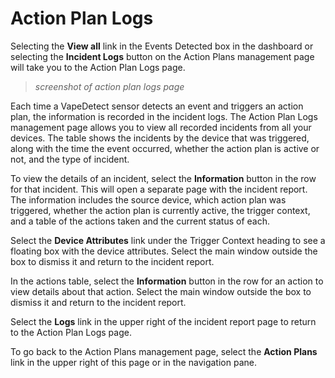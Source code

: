 # Action Plan Logs

Selecting the **View all** link in the Events Detected box in the dashboard or selecting the **Incident Logs** button on the Action Plans management page will take you to the Action Plan Logs page.
> _screenshot of action plan logs page_

Each time a VapeDetect sensor detects an event and triggers an action plan, the information is recorded in the incident logs. The Action Plan Logs management page allows you to view all recorded incidents from all your devices. The table shows the incidents by the device that was triggered, along with the time the event occurred, whether the action plan is active or not, and the type of incident. 

To view the details of an incident, select the **Information** button in the row for that incident. This will open a separate page with the incident report. The information includes the source device, which action plan was triggered, whether the action plan is currently active, the trigger context, and a table of the actions taken and the current status of each.

Select the **Device Attributes** link under the Trigger Context heading to see a floating box with the device attributes. Select the main window outside the box to dismiss it and return to the incident report. 

In the actions table, select the **Information** button in the row for an action to view details about that action. Select the main window outside the box to dismiss it and return to the incident report.

Select the **Logs** link in the upper right of the incident report page to return to the Action Plan Logs page. 

To go back to the Action Plans management page, select the **Action Plans** link in the upper right of this page or in the navigation pane.
